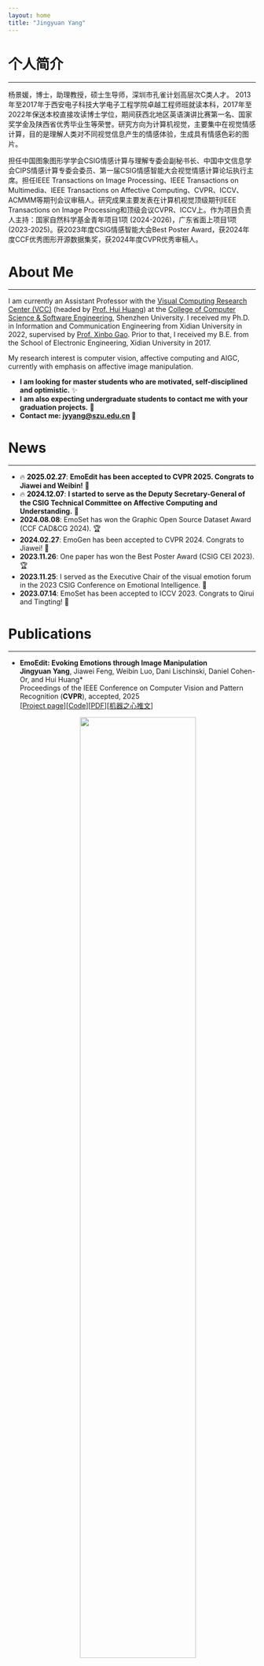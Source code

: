 ```yaml
---
layout: home
title: "Jingyuan Yang"
---
```


# 个人简介
---

杨景媛，博士，助理教授，硕士生导师，深圳市孔雀计划高层次C类人才。
2013年至2017年于西安电子科技大学电子工程学院卓越工程师班就读本科，2017年至2022年保送本校直接攻读博士学位，期间获西北地区英语演讲比赛第一名、国家奖学金及陕西省优秀毕业生等荣誉。研究方向为计算机视觉，主要集中在视觉情感计算，目的是理解人类对不同视觉信息产生的情感体验，生成具有情感色彩的图片。

担任中国图象图形学学会CSIG情感计算与理解专委会副秘书长、中国中文信息学会CIPS情感计算专委会委员、第一届CSIG情感智能大会视觉情感计算论坛执行主席。担任IEEE Transactions on Image Processing、IEEE Transactions on Multimedia、IEEE Transactions on Affective Computing、CVPR、ICCV、ACMMM等期刊会议审稿人。研究成果主要发表在计算机视觉顶级期刊IEEE Transactions on Image Processing和顶级会议CVPR、ICCV上。作为项目负责人主持：国家自然科学基金青年项目1项 (2024-2026)，广东省面上项目1项 (2023-2025)。获2023年度CSIG情感智能大会Best Poster Award，获2024年度CCF优秀图形开源数据集奖，获2024年度CVPR优秀审稿人。

# About Me
---

I am currently an Assistant Professor with the [Visual Computing Research Center (VCC)](https://vcc.tech/index.html) (headed by [Prof. Hui Huang](https://vcc.tech/~huihuang)) at the [College of Computer Science & Software Engineering](https://csse.szu.edu.cn/), Shenzhen University. I received my Ph.D. in Information and Communication Engineering from Xidian University in 2022, supervised by [Prof. Xinbo Gao](https://see.xidian.edu.cn/faculty/xbgao/). Prior to that, I received my B.E. from the School of Electronic Engineering, Xidian University in 2017. 

My research interest  is computer vision, affective computing and AIGC, currently with emphasis on affective image manipulation. 

- **I am looking for master students who are motivated, self-disciplined and optimistic.** &#10024;
- **I am also expecting undergraduate students to contact me with your graduation projects.** &#129412;
- <b>Contact me: jyyang@szu.edu.cn &#129303; </b>

# News
---

- &#128293; <span style="color: black; font-weight: bold;">**2025.02.27**</span>: **EmoEdit has been accepted to CVPR 2025. Congrats to Jiawei and Weibin!** &#127881;
- &#128293; <span style="color: black; font-weight: bold;">**2024.12.07**</span>: **I started to serve as the Deputy Secretary-General of the CSIG Technical Committee on Affective Computing and Understanding.** &#128084;
- **2024.08.08**: EmoSet has won the Graphic Open Source Dataset Award (CCF CAD&CG 2024). &#127942;
- **2024.02.27**: EmoGen has been accepted to CVPR 2024. Congrats to Jiawei! &#127881;
- **2023.11.26**: One paper has won the Best Poster Award (CSIG CEI 2023). &#127942;
- **2023.11.25**: I served as the Executive Chair of the visual emotion forum in the 2023 CSIG Conference on Emotional Intelligence. &#128084;
- **2023.07.14**: EmoSet has been accepted to ICCV 2023. Congrats to Qirui and Tingting! &#127881;

# Publications
---

- **EmoEdit: Evoking Emotions through Image Manipulation**
    <br>**Jingyuan Yang**, Jiawei Feng, Weibin Luo, Dani Lischinski, Daniel Cohen-Or, and Hui Huang\*
    <br>Proceedings of the IEEE Conference on Computer Vision and Pattern Recognition (**CVPR**), accepted, 2025
    <br>\[[Project page](https://vcc.tech/research/2025/EmoEdit)\]\[[Code](https://github.com/JingyuanYY/EmoEdit)\]\[[PDF](https://arxiv.org/pdf/2405.12661)\]\[[机器之心推文](https://mp.weixin.qq.com/s/EQGA5NXOzArFRYQ63IQ1kA)\]
    
    <div align="center">
    <img src="../assets/7.png" width="70%">
    </div>

- **EmoGen: Emotional Image Content Generation with Text-to-Image Diffusion Models**
    <br>**Jingyuan Yang**, Jiawei Feng, and Hui Huang\*
    <br>Proceedings of the IEEE Conference on Computer Vision and Pattern Recognition (**CVPR**), 6358-6368, 2024
    <br>\[[Project page](https://vcc.tech/research/2024/EmoGen)\]\[[Code](https://github.com/JingyuanYY/EmoGen)\]\[[PDF](https://openaccess.thecvf.com/content/CVPR2024/html/Yang_EmoGen_Emotional_Image_Content_Generation_with_Text-to-Image_Diffusion_Models_CVPR_2024_paper.html)\]
    
    <div align="center">
    <img src="../assets/6.png" width="70%">
    </div>

- **EmoSet: A Large-scale Visual Emotion Dataset with Rich Attributes**
    <br>**Jingyuan Yang**, Qirui Huang, Tingting Ding, Dani Lischinski, Daniel Cohen-Or, and Hui Huang\*
    <br>Proceedings of the IEEE International Conference on Computer Vision (**ICCV**), 20383-20394, 2023
    <br>\[[Project page](https://vcc.tech/EmoSet)\]\[[Code](https://github.com/JingyuanYY/EmoSet)\]\[[PDF](https://openaccess.thecvf.com/content/ICCV2023/html/Yang_EmoSet_A_Large-scale_Visual_Emotion_Dataset_with_Rich_Attributes_ICCV_2023_paper.html)\]
    
    <div align="center">
    <img src="../assets/5.jpg" width="90%">
    </div>

- **Seeking Subjectivity in Visual Emotion Distribution Learning** 
    <br>**Jingyuan Yang**, Jie Li, Leida Li, Xiumei Wang, Yuxuan Ding, and Xinbo Gao\*
    <br>IEEE Transactions on Image Processing (**TIP**), 31, 5189-5202, 2022
    <br>[[Code](https://github.com/JingyuanYY/SAMNet)\]\[[PDF](https://ieeexplore.ieee.org/abstract/document/9846869)\]
    
    <div align="center">
    <img src="../assets/4.png" width="70%">
    </div>

- **A Circular-Structured Representation for Visual Emotion Distribution Learning** 
    <br>**Jingyuan Yang**, Jie Li, Leida Li, Xiumei Wang, and Xinbo Gao\*
    <br>Proceedings of the IEEE Conference on Computer Vision and Pattern Recognition (**CVPR**), 4237-4246, 2021
    <br>[[Code](https://github.com/JingyuanYY/Circular-structured-representation)\]\[[PDF](https://openaccess.thecvf.com/content/CVPR2021/html/Yang_A_Circular-Structured_Representation_for_Visual_Emotion_Distribution_Learning_CVPR_2021_paper.html)\]
    
    <div align="center">
    <img src="../assets/3.png" width="70%">
    </div>

- **SOLVER: Scene-Object Interrelated Visual Emotion Reasoning Network** 
    <br>**Jingyuan Yang**, Xinbo Gao\*, Leida Li, Xiumei Wang, and Jinshan Ding
    <br>IEEE Transactions on Image Processing (**TIP**), 30, 8686-8701, 2021
    <br>[[Code](https://github.com/JingyuanYY/SOLVER)\]\[[PDF](https://ieeexplore.ieee.org/abstract/document/9580604)\]
    
    <div align="center">
    <img src="../assets/2.png" width="70%">
    </div>

- **Stimuli-Aware Visual Emotion Analysis** 
    <br>**Jingyuan Yang**, Jie Li, Xiumei Wang, Yuxuan Ding, and Xinbo Gao\*
    <br>IEEE Transactions on Image Processing (**TIP**), 30, 7432-7445, 2021
    <br>[[Code](https://github.com/JingyuanYY/Stimuli-aware-VEA)\]\[[PDF](https://ieeexplore.ieee.org/stamp/stamp.jsp?tp=&arnumber=9524517)\]
    
    <div align="center">
    <img src="../assets/1.png" width="70%">
    </div>
    
# Fundings
---
- **National Natural Science Foundation of China, Young Scientists Program** (Hosted, 2024-2026)
- **Natural Science Foundation of Guangdong Province, General Program** (Hosted, 2023-2025)

# Courses
---

- **Introduction to Visualization (可视化信息处理导论)** – Undergraduate Course
- **Professional English (专业英语)** – Undergraduate Course
- **Machine Learning (机器学习)** – Graduate Course
    

# Awards
---

- **Graphic Open Source Dataset Award**, by CCF CAD&CG, 2024
- **Best Poster Award**, by CSIG CEI, 2023
- **Outstanding Graduate of Shaanxi Province**, by Education Department of Shaanxi Provincial Government, 2022
- **China National Scholarship**, by Ministry of Education of the People's Republic of China, 2015 & 2021
- **Speaking as the only student representative at the 90th Anniversary Celebration of Xidian University**, 2021

# Hobbies
---

- **English Speech** (First place in the Northwest Region Postgraduate English Speech Contest)
- **Badminton** (Women's singles champion in the Freshmen Cup at Xidian Univeristy)
- **Piano** (Amateur six level certificate of piano)

# Group
---
<center>
  <h3 style="margin-bottom: 10px;">&#128588; Welcome to join our Emotion Group at VCC! &#128588;</h3>
</center>

  <div style="text-align: center; margin-bottom: 10px; display: inline-block; margin-right: 10px;">
    <img src="../assets/04.jpg" alt="图片3" style="width: 160px; height: 160px; border-radius: 50%;">
    <div style="text-align: center; font-size: 12px;">
      <h3 style="margin: 2px 0; font-size: 18px">Jiawei Feng</h3>
      <p style="margin: 0px 0;">Master, 2023-present</p>
    </div>
  </div>
  
  <div style="text-align: center; margin-bottom: 10px; display: inline-block; margin-right: 10px;">
    <img src="../assets/05.jpg" alt="图片4" style="width: 160px; height: 160px; border-radius: 50%;">
    <div style="text-align: center; font-size: 12px;">
      <h3 style="margin: 2px 0; font-size: 18px">Weibin Luo</h3>
      <p style="margin: 0px 0;">Master, 2024-present</p>
    </div>
  </div>

  <div style="text-align: center; margin-bottom: 10px; display: inline-block; margin-right: 10px;">
    <img src="../assets/06.jpg" alt="图片5" style="width: 160px; height: 160px; border-radius: 50%;">
    <div style="text-align: center; font-size: 12px;">
      <h3 style="margin: 2px 0; font-size: 18px">Zihuan Bai</h3>
      <p style="margin: 0px 0;">Master, 2024-present</p>
    </div>
  </div>

  <div style="text-align: center; margin-bottom: 10px; display: inline-block; margin-right: 10px;">
    <img src="../assets/07.jpg" alt="图片4" style="width: 160px; height: 160px; border-radius: 50%;">
    <div style="text-align: center; font-size: 12px;">
      <h3 style="margin: 2px 0; font-size: 18px">Rucong Chen</h3>
      <p style="margin: 0px 0;">Master, 2024-present</p>
    </div>
  </div>

    <div style="text-align: center; margin-bottom: 10px; display: inline-block; margin-right: 10px;">
    <img src="../assets/01.jpg" alt="图片5" style="width: 160px; height: 160px; border-radius: 50%;">
    <div style="text-align: center; font-size: 12px;">
      <h3 style="margin: 2px 0; font-size: 18px">Ruoji Wang</h3>
      <p style="margin: 0px 0;">Master, 2025-present</p>
    </div>
  </div>

  <div style="text-align: center; margin-bottom: 10px; display: inline-block; margin-right: 10px;">
    <img src="../assets/02.jpg" alt="图片4" style="width: 160px; height: 160px; border-radius: 50%;">
    <div style="text-align: center; font-size: 12px;">
      <h3 style="margin: 2px 0; font-size: 18px">Jiaxi Zhao</h3>
      <p style="margin: 0px 0;">Master, 2025-present</p>
    </div>
  </div>
</div>
